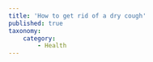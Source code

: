 ```yaml
---
title: 'How to get rid of a dry cough'
published: true
taxonomy:
    category:
        - Health
---
```


